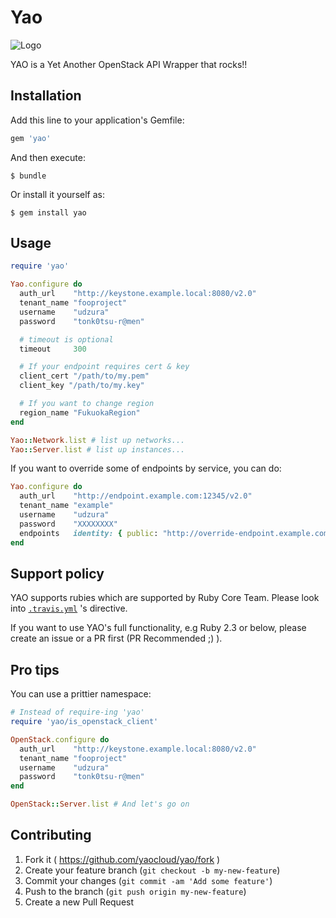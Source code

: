 # Yao

![Logo](./yao-logo.png)

YAO is a Yet Another OpenStack API Wrapper that rocks!!

## Installation

Add this line to your application's Gemfile:

```ruby
gem 'yao'
```

And then execute:

    $ bundle

Or install it yourself as:

    $ gem install yao

## Usage

```ruby
require 'yao'

Yao.configure do
  auth_url    "http://keystone.example.local:8080/v2.0"
  tenant_name "fooproject"
  username    "udzura"
  password    "tonk0tsu-r@men"

  # timeout is optional
  timeout     300

  # If your endpoint requires cert & key
  client_cert "/path/to/my.pem"
  client_key "/path/to/my.key"

  # If you want to change region
  region_name "FukuokaRegion"
end

Yao::Network.list # list up networks...
Yao::Server.list # list up instances...
```

If you want to override some of endpoints by service, you can do:

```ruby
Yao.configure do
  auth_url    "http://endpoint.example.com:12345/v2.0"
  tenant_name "example"
  username    "udzura"
  password    "XXXXXXXX"
  endpoints   identity: { public: "http://override-endpoint.example.com:35357/v3.0" }
end
```

## Support policy

YAO supports rubies which are supported by Ruby Core Team. Please look into [`.travis.yml`](./.travis.yml) 's directive.

If you want to use YAO's full functionality, e.g Ruby 2.3 or below, please create an issue or a PR first (PR Recommended ;) ).

## Pro tips

You can use a prittier namespace:

```ruby
# Instead of require-ing 'yao'
require 'yao/is_openstack_client'

OpenStack.configure do
  auth_url    "http://keystone.example.local:8080/v2.0"
  tenant_name "fooproject"
  username    "udzura"
  password    "tonk0tsu-r@men"
end

OpenStack::Server.list # And let's go on
```

## Contributing

1. Fork it ( https://github.com/yaocloud/yao/fork )
2. Create your feature branch (`git checkout -b my-new-feature`)
3. Commit your changes (`git commit -am 'Add some feature'`)
4. Push to the branch (`git push origin my-new-feature`)
5. Create a new Pull Request
